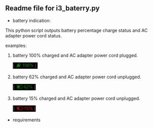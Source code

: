 ## Readme file for i3_baterry.py

* battery indication:

This python script outputs battery percentage charge status and AC adapter power cord status. 

examples:

1. battery 100% charged and AC adapter power cord plugged.

   ![alt text][bat100]

2. battery 62% charged and AC adapter power cord unplugged. 

   ![alt text][bat62]
  
3. battery 15% charged and AC adapter power cord unplugged.

   ![alt text][bat15]
  
[bat100]: https://github.com/jm4rcos/i3scripts/blob/master/img/bat_100.png "battery indication 100%"
[bat62]: https://github.com/jm4rcos/i3scripts/blob/master/img/bat_62.png "battery indication 62%"
[bat15]: https://github.com/jm4rcos/i3scripts/blob/master/img/bat_15.png "battery indication 15%"


* requirements

